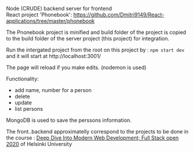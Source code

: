 Node (CRUDE) backend server for frontend  
React project 'Phonebook': https://github.com/Dmitri9149/React-applications/tree/master/phonebook

The Pnonebook project is minified and build folder of the project is copied to the build folder of the server project (this project) for integration.

Run the intergated project from the root on this project by : 
```npm start dev``` and it will start at http://localhost:3001/

The page will reload if you make edits. (nodemon is used)  

Functionality: 
- add name, number for a person
- delete 
- update
- list persons

MongoDB is used to save the perssons information. 


The front..backend approximatelly correspond to the projects to be done 
in the course : [Deep Dive Into Modern Web Development; 
Full Stack open 2020](https://fullstackopen.com/en/#course-contents) of Helsinki University




